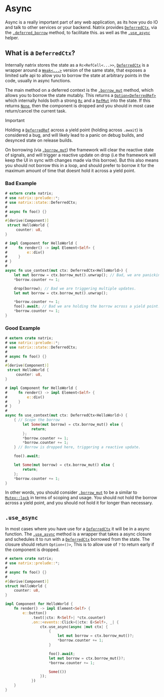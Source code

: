 # Async

Async is a really important part of any web application, as its how you do IO and talk to other services or your backend.
Natrix provides [`DeferredCtx`](state::DeferredCtx), via the [`.deferred_borrow`](state::State::deferred_borrow) method, to facilitate this. as well as the [`.use_async`](state::State::use_async) helper.

## What is a `DeferredCtx`?

Internally natrix stores the state as a `Rc<RefCell<...>>`, [`DeferredCtx`](state::DeferredCtx) is a wrapper around a [`Weak<...>`](std::rc::Weak) version of the same state, that exposes a limited safe api to allow you to borrow the state at arbitrary points in the code, usually in async functions.

The main method on a deferred context is the [`.borrow_mut`](state::DeferredCtx::borrow_mut) method, which allows you to borrow the state mutably. This returns a [`Option<DeferredRef>`](state::DeferredRef) which internally holds both a strong [`Rc`](std::rc::Rc) and a [`RefMut`](std::cell::RefMut) into the state.
If this returns [`None`](std::option::Option::None), then the component is dropped and you should in most case return/cancel the current task.

> [!IMPORTANT]
> Holding a [`DeferredRef`](state::DeferredRef) across a yield point (holding across `.await`) is considered a bug, and will likely lead to a panic on debug builds, and desynced state on release builds.

On borrowing (via [`.borrow_mut`](state::DeferredCtx::borrow_mut)) the framework will clear the reactive state of signals, and will trigger a reactive update on drop (i.e the framework will keep the UI in sync with changes made via this borrow). But this also means you should not borrow this in a loop, and should prefer to borrow it for the maximum amount of time that doesnt hold it across a yield point.

### Bad Example

```rust
# extern crate natrix;
# use natrix::prelude::*;
# use natrix::state::DeferredCtx;
#
# async fn foo() {}
#
#[derive(Component)]
 struct HelloWorld {
     counter: u8,
}

# impl Component for HelloWorld {
#     fn render() -> impl Element<Self> {
#         e::div()
#     }
# }
#
async fn use_context(mut ctx: DeferredCtx<HelloWorld>) {
    let mut borrow = ctx.borrow_mut().unwrap(); // Bad, we are panicking instead of returning.
    *borrow.counter += 1;

    drop(borrow); // Bad we are triggering multiple updates.
    let mut borrow = ctx.borrow_mut().unwrap();

    *borrow.counter += 1;
    foo().await; // Bad we are holding the borrow across a yield point.
    *borrow.counter += 1;
}
```

### Good Example

```rust
# extern crate natrix;
# use natrix::prelude::*;
# use natrix::state::DeferredCtx;
#
# async fn foo() {}
#
#[derive(Component)]
 struct HelloWorld {
     counter: u8,
}

# impl Component for HelloWorld {
#     fn render() -> impl Element<Self> {
#         e::div()
#     }
# }
#
async fn use_context(mut ctx: DeferredCtx<HelloWorld>) {
    { // Scope the borrow
        let Some(mut borrow) = ctx.borrow_mut() else {
            return;
        };
        *borrow.counter += 1;
        *borrow.counter += 1;
    } // Borrow is dropped here, triggering a reactive update.

    foo().await;

    let Some(mut borrow) = ctx.borrow_mut() else {
        return;
    };
    *borrow.counter += 1;
}
```

In other words, you should consider [`.borrow_mut`](state::DeferredCtx::borrow_mut) to be a similar to [`Mutex::lock`](std::sync::Mutex::lock) in terms of scoping and usage. You should not hold the borrow across a yield point, and you should not hold it for longer than necessary.

## `.use_async`

In most cases where you have use for a [`DeferredCtx`](state::DeferredCtx) it will be in a async function.
The [`.use_async`](state::State::use_async) method is a wrapper that takes a async closure and schedules it to run with a [`DeferredCtx`](state::DeferredCtx) borrowed from the state. The closure should return `Option<()>`, This is to allow use of `?` to return early if the component is dropped.

```rust
# extern crate natrix;
# use natrix::prelude::*;
#
# async fn foo() {}
#
#[derive(Component)]
struct HelloWorld {
    counter: u8,
}

impl Component for HelloWorld {
    fn render() -> impl Element<Self> {
        e::button()
            .text(|ctx: R<Self>| *ctx.counter)
            .on::<events::Click>(|ctx: E<Self>, _| {
                ctx.use_async(async |mut ctx| {
                    {
                        let mut borrow = ctx.borrow_mut()?;
                        *borrow.counter += 1;
                    }

                    foo().await;
                    let mut borrow = ctx.borrow_mut()?;
                    *borrow.counter += 1;

                    Some(())
                });
            })
    }
}
```

